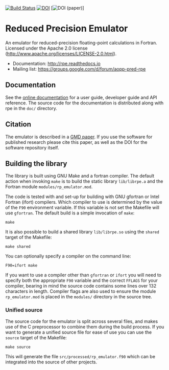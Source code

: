 [![Build Status](https://travis-ci.org/aopp-pred/rpe.svg?branch=master)](https://travis-ci.org/aopp-pred/rpe)
[![DOI](https://zenodo.org/badge/49064493.svg)](https://zenodo.org/badge/latestdoi/49064493)
[![DOI (paper)](https://img.shields.io/badge/DOI%20%28paper%29-10.5194%2Fgmd--10--2221--2017-blue.svg)]

# Reduced Precision Emulator

An emulator for reduced-precision floating-point calculations in Fortran.
Licensed under the Apache 2.0 license (http://www.apache.org/licenses/LICENSE-2.0.html).

* Documentation: http://rpe.readthedocs.io
* Mailing list:  https://groups.google.com/d/forum/aopp-pred-rpe


## Documentation

See the [online documentation](http://rpe.readthedocs.io) for a user guide,
developer guide and API reference. The source code for the documentation is
distributed along with rpe in the `doc/` directory.


## Citation

The emulator is described in a [GMD paper](https://doi.org/10.5194/gmd-10-2221-2017).
If you use the software for published research please cite this paper, as well as the
DOI for the software repository itself.


## Building the library

The library is built using GNU Make and a fortran compiler. The default action
when invoking `make` is to build the static library `lib/librpe.a` and the
Fortran module `modules/rp_emulator.mod`.

The code is tested with and set-up for building with GNU gfortran or Intel
Fortran (ifort) compilers. Which compiler to use is determined by the value
of the `F90` environment variable. If this variable is not set the Makefile
will use `gfortran`. The default build is a simple invocation of `make`:

    make

It is also possible to build a shared library `lib/librpe.so` using the
`shared` target of the Makefile:

    make shared

You can optionally specify a compiler on the command line:

    F90=ifort make

If you want to use a compiler other than `gfortran` or `ifort` you will
need to specify both the appropriate `F90` variable and the correct `FFLAGS`
for your compiler, bearing in mind the source code contains some lines over
132 characters in length. Compiler flags are also used to ensure the module
`rp_emulator.mod` is placed in the `modules/` directory in the source tree.

### Unified source

The source code for the emulator is split across several files, and makes use
of the C preprocessor to combine them during the build process. If you want to
generate a unified source file for ease of use you can use the `source` target
of the Makefile:

    make source

This will generate the file `src/processed/rp_emulator.f90` which can be
integrated into the source of other projects.

